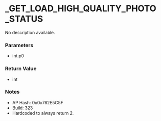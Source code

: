 # _GET_LOAD_HIGH_QUALITY_PHOTO_STATUS

No description available.

### Parameters
* int p0

### Return Value
* int

### Notes
* AP Hash: 0x0x762E5C5F
* Build: 323
* Hardcoded to always return 2.

